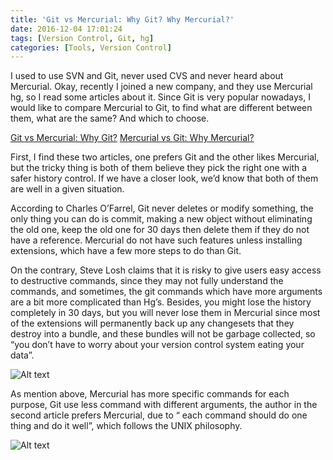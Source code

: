 ```yaml
---
title: 'Git vs Mercurial: Why Git? Why Mercurial?'
date: 2016-12-04 17:01:24
tags: [Version Control, Git, hg]
categories: [Tools, Version Control]
---
```


I used to use SVN and Git, never used CVS and never heard about Mercurial. Okay, recently I joined a new company, and they use Mercurial hg, so I read some articles about it. Since Git is very popular nowadays, I would like to compare Mercurial to Git, to find what are different between them, what are the same? And which to choose.

[Git vs Mercurial: Why Git?](http://blogs.atlassian.com/2012/03/git-vs-mercurial-why-git/)
[Mercurial vs Git: Why Mercurial?](http://blogs.atlassian.com/2012/02/mercurial-vs-git-why-mercurial/)

First, I find these two articles, one prefers Git and the other likes Mercurial, but the tricky thing is both of them believe they pick the right one with a safer history control. If we have a closer look, we’d know that both of them are well in a given situation.

According to Charles O’Farrel, Git never deletes or modify something, the only thing you can do is commit, making a new object without eliminating the old one, keep the old one for 30 days then delete them if they do not have a reference. Mercurial do not have such features unless installing extensions, which have a few more steps to do than Git.

On the contrary, Steve Losh claims that it is risky to give users easy access to destructive commands, since they may not fully understand the commands, and sometimes, the git commands which have more arguments are a bit more complicated than Hg’s. Besides, you might lose the history completely in 30 days, but you will never lose them in Mercurial since most of the extensions will permanently back up any changesets that they destroy into a bundle, and these bundles will not be garbage collected, so “you don’t have to worry about your version control system eating your data”.


![Alt text](http://og2api1gp.bkt.clouddn.com/static/images/mercurial-vs-git.jpg "Optional title")

As mention above, Mercurial has more specific commands for each purpose, Git use less command with different arguments, the author in the second article prefers Mercurial, due to “ each command should do one thing and do it well”, which follows the UNIX philosophy.

![Alt text](http://og2api1gp.bkt.clouddn.com/static/images/git-vs-hg.jpg "Optional title")
